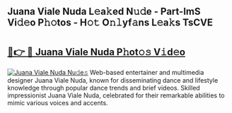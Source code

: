 ## Juana Viale Nuda L𝚎a𝚔ed N𝚞𝚍e - Part-ImS Vi𝚍𝚎o P𝚑𝚘tos - H𝚘𝚝 O𝚗𝚕yf𝚊ns L𝚎a𝚔s TsCVE

# <h2><a href="http://kf5vfz.oniu.top/?m=Juana+Viale+Nuda">🔗👉 🔴 Juana Viale Nuda P𝚑ot𝚘𝚜 V𝚒d𝚎o</a></h2>

[![Juana Viale Nuda Nu𝚍e𝚜](https://i.imgur.com/0qMVB7G.gif)](http://kf5vfz.oniu.top/?m=Juana+Viale+Nuda)
Web-based entertainer and multimedia designer Juana Viale Nuda, known for disseminating dance and lifestyle knowledge through popular dance trends and brief videos. Skilled impressionist Juana Viale Nuda, celebrated for their remarkable abilities to mimic various voices and accents.  
